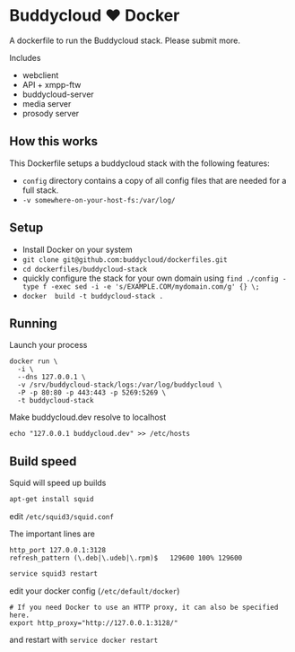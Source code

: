 Buddycloud ♥ Docker
===================

A dockerfile to run the Buddycloud stack. 
Please submit more.

Includes
* webclient
* API + xmpp-ftw
* buddycloud-server
* media server
* prosody server

## How this works

This Dockerfile setups a buddycloud stack with the following features:
* `config` directory contains a copy of all config files that are needed for a full stack.
* `-v somewhere-on-your-host-fs:/var/log/`

## Setup

* Install Docker on your system
* `git clone git@github.com:buddycloud/dockerfiles.git`
* `cd dockerfiles/buddycloud-stack`
* quickly configure the stack for your own domain using `find ./config -type f -exec sed -i -e 's/EXAMPLE.COM/mydomain.com/g' {} \;`
* `docker  build -t buddycloud-stack .`

## Running

Launch your process
```
docker run \
  -i \
  --dns 127.0.0.1 \
  -v /srv/buddycloud-stack/logs:/var/log/buddycloud \
  -P -p 80:80 -p 443:443 -p 5269:5269 \
  -t buddycloud-stack
```

Make buddycloud.dev resolve to localhost
```
echo "127.0.0.1 buddycloud.dev" >> /etc/hosts
```

## Build speed

Squid will speed up builds

```bash
apt-get install squid
```

edit `/etc/squid3/squid.conf`

The important lines are
```
http_port 127.0.0.1:3128
refresh_pattern (\.deb|\.udeb|\.rpm)$   129600 100% 129600
```

```bash
service squid3 restart 
```

edit your docker config (`/etc/default/docker`)

```
# If you need Docker to use an HTTP proxy, it can also be specified here.
export http_proxy="http://127.0.0.1:3128/"
```

and restart with `service docker restart`
